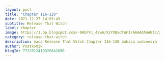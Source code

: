 ```yaml
---
layout: post 
title: "Chapter 116-120"
date: 2021-12-27 14:03:49
subtitle: Release That Witch
label: chapter
image: https://1.bp.blogspot.com/-8HbPFi_4zwA/X2YOQxdTWFI/AAAAAAAABtc/ZjC0JIX7L0U2HaOAmowwAI8VFU6UIeuVwCLcBGAsYHQ/s72-c/rtw-794747-eGILJ7Is.jpg
category: release-that-witch
description: baca Release That Witch Chapter 116-120 bahasa indonesia 
author: Postkomik
blogId: 7722012419320642690
---
```


